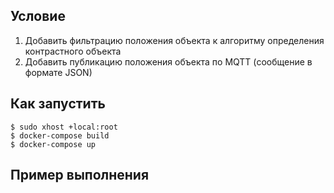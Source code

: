 ## Условие

1. Добавить фильтрацию положения объекта к алгоритму определения контрастного объекта
2. Добавить публикацию положения объекта по MQTT (сообщение в формате JSON)

## Как запустить

```
$ sudo xhost +local:root
$ docker-compose build
$ docker-compose up
```

## Пример выполнения
